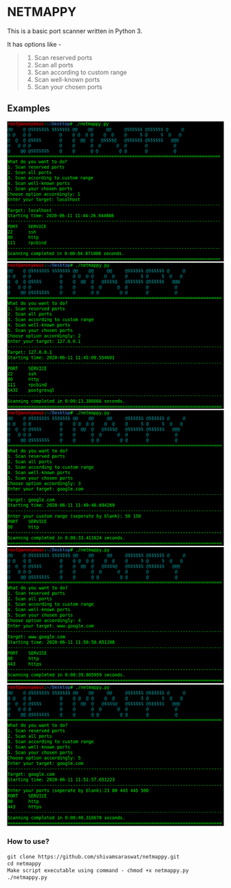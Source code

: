 # NETMAPPY
This is a basic port scanner written in Python 3.

It has options like - 
> 1. Scan reserved ports
> 2. Scan all ports
> 3. Scan according to custom range
> 4. Scan well-known ports
> 5. Scan your chosen ports

## Examples

![First Example](images/11.png)
![Second Example](images/22.png)
![Third Example](images/33.png)
![Fourth Example](images/44.png)
![Fifth Example](images/55.png)

### How to use? 
```
git clone https://github.com/shivamsaraswat/netmappy.git
cd netmappy
Make script executable using command - chmod +x netmappy.py
./netmappy.py
```
